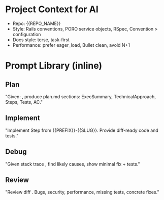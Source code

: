 # Project Context for AI
- Repo: {{REPO_NAME}}
- Style: Rails conventions, PORO service objects, RSpec, Convention > configuration
- Docs style: terse, task-first
- Performance: prefer eager_load, Bullet clean, avoid N+1

# Prompt Library (inline)
## Plan
"Given: <req>, produce plan.md sections: ExecSummary, TechnicalApproach, Steps, Tests, AC."
## Implement
"Implement Step <n> from {{PREFIX}}-{{SLUG}}. Provide diff-ready code and tests."
## Debug
"Given stack trace <paste>, find likely causes, show minimal fix + tests."
## Review
"Review diff <paste>. Bugs, security, performance, missing tests, concrete fixes."
